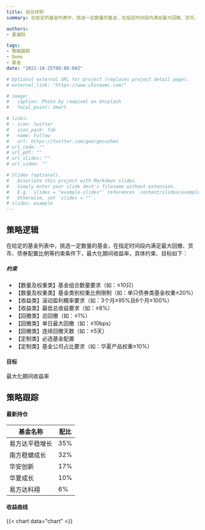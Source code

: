```yaml
---
title: 组合样例
summary: 在给定的基金列表中，挑选一定数量的基金，在指定时间段内满足最大回撤、货币、债券配置比例等约束条件下，最大化期间收益...

authors:
- 夏雄尉

tags:
- 策略跟踪
- Demo
- 基金
date: "2021-10-25T00:00:00Z"

# Optional external URL for project (replaces project detail page).
# external_link: "https://www.chinaamc.com/"

# image:
#   caption: Photo by rawpixel on Unsplash
#   focal_point: Smart

# links:
# - icon: twitter
#   icon_pack: fab
#   name: Follow
#   url: https://twitter.com/georgecushen
# url_code: ""
# url_pdf: ""
# url_slides: ""
# url_video: ""

# Slides (optional).
#   Associate this project with Markdown slides.
#   Simply enter your slide deck's filename without extension.
#   E.g. `slides = "example-slides"` references `content/slides/example-slides.md`.
#   Otherwise, set `slides = ""`.
# slides: example
---
```



## 策略逻辑
在给定的基金列表中，挑选一定数量的基金，在指定时间段内满足最大回撤、货币、债券配置比例等约束条件下，最大化期间收益率，具体约束、目标如下：
##### 约束
- 【数量及权重类】基金组合数量要求（如：≤10只）
- 【数量及权重类】基金类别权重比例限制（如：单只债券类基金权重≤20%）
- 【收益类】滚动盈利概率要求（如：3个月≥95%且6个月≥100%）
- 【收益类】最低总收益要求（如：≥8%）
- 【回撤类】总回撤（如：≤1%）
- 【回撤类】单日最大回撤（如：≤10bps）
- 【回撤类】连续回撤天数（如：≤5天）
- 【定制类】必选基金配置
- 【定制类】基金公司占比要求（如：华夏产品权重≥10%）

#### 目标
最大化期间收益率

## 策略跟踪

#### 最新持仓
| 基金名称       	| 配比 	|
|----------------	|------	|
| 易方达平稳增长 	| 35%  	|
| 南方稳健成长   	| 32%  	|
| 华安创新       	| 17%  	|
| 华夏成长       	| 10%  	|
| 易方达科翔     	| 6%   	|

#### 收益曲线
{{< chart data="chart" >}}